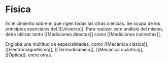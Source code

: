 # Física
Es el cimiento sobre el que rigen todas las otras ciencias. Se ocupa de los principios esenciales del [[Universo]]. Para realizar este análisis del mismo, debe utilizar tanto [[Mediciones directas]] como [[Mediciones indirectas]].

Engloba una multitud de especialidades, como [[Mecánica clásica]], [[Electromagnetismo]], [[Termodinámica]], [[Mecánica cuántica]], [[Óptica]], entre otras.